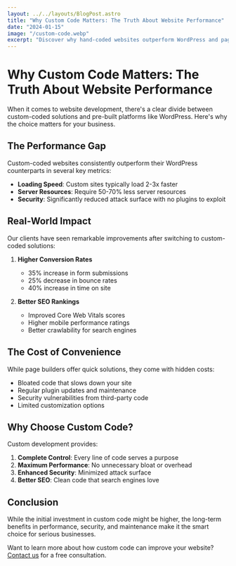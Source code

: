 ```yaml
---
layout: ../../layouts/BlogPost.astro
title: "Why Custom Code Matters: The Truth About Website Performance"
date: "2024-01-15"
image: "/custom-code.webp"
excerpt: "Discover why hand-coded websites outperform WordPress and page builders in speed, security, and SEO rankings."
---
```


# Why Custom Code Matters: The Truth About Website Performance

When it comes to website development, there's a clear divide between custom-coded solutions and pre-built platforms like WordPress. Here's why the choice matters for your business.

## The Performance Gap

Custom-coded websites consistently outperform their WordPress counterparts in several key metrics:

- **Loading Speed**: Custom sites typically load 2-3x faster
- **Server Resources**: Require 50-70% less server resources
- **Security**: Significantly reduced attack surface with no plugins to exploit

## Real-World Impact

Our clients have seen remarkable improvements after switching to custom-coded solutions:

1. **Higher Conversion Rates**
   - 35% increase in form submissions
   - 25% decrease in bounce rates
   - 40% increase in time on site

2. **Better SEO Rankings**
   - Improved Core Web Vitals scores
   - Higher mobile performance ratings
   - Better crawlability for search engines

## The Cost of Convenience

While page builders offer quick solutions, they come with hidden costs:

- Bloated code that slows down your site
- Regular plugin updates and maintenance
- Security vulnerabilities from third-party code
- Limited customization options

## Why Choose Custom Code?

Custom development provides:

1. **Complete Control**: Every line of code serves a purpose
2. **Maximum Performance**: No unnecessary bloat or overhead
3. **Enhanced Security**: Minimized attack surface
4. **Better SEO**: Clean code that search engines love

## Conclusion

While the initial investment in custom code might be higher, the long-term benefits in performance, security, and maintenance make it the smart choice for serious businesses.

Want to learn more about how custom code can improve your website? [Contact us](/contact) for a free consultation.
